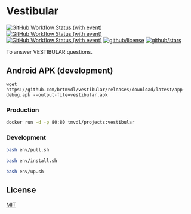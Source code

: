 # Vestibular

[![GitHub Workflow Status (with event)](https://img.shields.io/github/actions/workflow/status/brtmvdl/vestibular/docker-pull.yml?label=Docker%20pull&link=https%3A%2F%2Fgithub.com%2Fbrtmvdl%2Fvestibular%2Factions%2Fworkflows%2Fdocker-pull.yml)](https://github.com/brtmvdl/vestibular/blob/main/.github/workflows/docker-push.yml) [![GitHub Workflow Status (with event)](https://img.shields.io/github/actions/workflow/status/brtmvdl/vestibular/docker-push.yml?label=Docker%20push&link=https%3A%2F%2Fgithub.com%2Fbrtmvdl%2Fvestibular%2Factions%2Fworkflows%2Fdocker-push.yml)](https://github.com/brtmvdl/vestibular/actions/workflows/docker-push.yml) [![GitHub Workflow Status (with event)](https://img.shields.io/github/actions/workflow/status/brtmvdl/vestibular/github-release.yml?label=GitHub%20release&link=https%3A%2F%2Fgithub.com%2Fbrtmvdl%2Fvestibular%2Factions%2Fworkflows%2Fgithub-release.yml)](https://github.com/brtmvdl/vestibular/actions/workflows/github-release.yml) [![github/license](https://img.shields.io/github/license/brtmvdl/vestibular)](https://img.shields.io/github/license/brtmvdl/vestibular)  [![github/stars](https://img.shields.io/github/stars/brtmvdl/vestibular?style=social)](https://img.shields.io/github/stars/brtmvdl/vestibular?style=social)

To answer VESTIBULAR questions.

## Android APK (development)

```
wget https://github.com/brtmvdl/vestibular/releases/download/latest/app-debug.apk --output-file=vestibular.apk
```

### Production

```sh
docker run -d -p 80:80 tmvdl/projects:vestibular
```

### Development

```sh
bash env/pull.sh 

bash env/install.sh 

bash env/up.sh 
```

## License

[MIT](./LICENSE)

